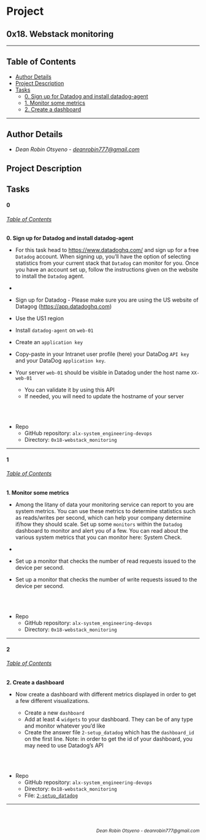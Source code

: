 # Project
## **0x18. Webstack monitoring**
---
## Table of Contents
- [Author Details](#author-details)
- [Project Description](#project-description)
- [Tasks](#tasks)
	- [0. Sign up for Datadog and install datadog-agent](#0)
	- [1. Monitor some metrics](#1)
	- [2. Create a dashboard](#2)
---
## Author Details
- *Dean Robin Otsyeno - deanrobin777@gmail.com*

## Project Description


## Tasks
#### 0
###### [Table of Contents](#table-of-contents)
**0. Sign up for Datadog and install datadog-agent**

- For this task head to https://www.datadoghq.com/ and sign up for a free `Datadog` account. When signing up, you’ll have the option of selecting statistics from your current stack that `Datadog` can monitor for you. Once you have an account set up, follow the instructions given on the website to install the `Datadog` agent. 

- 


   - Sign up for Datadog - Please make sure you are using the US website of Datagog (https://app.datadoghq.com)
   - Use the US1 region
   - Install `datadog-agent` on `web-01`
   - Create an `application key`
   - Copy-paste in your Intranet user profile (here) your DataDog `API key`  and your DataDog `application key`.
   - Your server `web-01` should be visible in Datadog under the host name `XX-web-01`


     - You can validate it by using this API
     - If needed, you will need to update the hostname of your server




<br></br>
- Repo
    - GitHub repository: `alx-system_engineering-devops`
    - Directory: `0x18-webstack_monitoring`
---
#### 1
###### [Table of Contents](#table-of-contents)
**1. Monitor some metrics**

- Among the litany of data your monitoring service can report to you are system metrics. You can use these metrics to determine statistics such as reads/writes per second, which can help your company determine if/how they should scale. Set up some `monitors` within the `Datadog` dashboard to monitor and alert you of a few. You can read about the various system metrics that you can monitor here: System Check.

- 


   - Set up a monitor that checks the number of read requests issued to the device per second.
   - Set up a monitor that checks the number of write requests issued to the device per second.



<br></br>
- Repo
    - GitHub repository: `alx-system_engineering-devops`
    - Directory: `0x18-webstack_monitoring`
---
#### 2
###### [Table of Contents](#table-of-contents)
**2. Create a dashboard**

- Now create a dashboard with different metrics displayed in order to get a few different visualizations.


   - Create a new `dashboard`
   - Add at least 4 `widgets` to your dashboard. They can be of any type and monitor whatever you’d like
   - Create the answer file `2-setup_datadog` which has the `dashboard_id` on the first line. Note: in order to get the id of your dashboard, you may need to use Datadog’s API



<br></br>
- Repo
    - GitHub repository: `alx-system_engineering-devops`
    - Directory: `0x18-webstack_monitoring`
    - File: [`2-setup_datadog`](./2-setup_datadog)
---


<br></br>
<div align="right">
    <sub style="font-style: italic"> Dean Robin Otsyeno - deanrobin777@gmail.com</sub>
</div>
